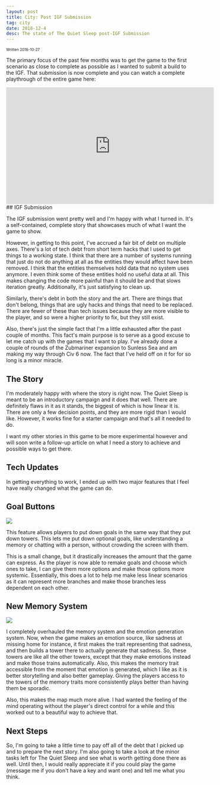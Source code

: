 ```yaml
---
layout: post
title: City: Post IGF Submission
tag: city
date: 2018-12-4
desc: The state of The Quiet Sleep post-IGF Submission
---
```


<p style="font-size:10px">Written 2016-10-27


The primary focus of the past few months was to get the game to the first scenario as close to complete as possible as I wanted to submit a build to the IGF. That submission is now complete and you can watch a complete playthrough of the entire game here:

<iframe width="560" height="315" src="https://www.youtube.com/embed/videoseries?list=PLZAuHrQoew0zR5J0SWXM5Pb8n1QIQvizO" frameborder="0" allowfullscreen></iframe>
## IGF Submission

The IGF submission went pretty well and I'm happy with what I turned in. It's a self-contained, complete story that showcases much of what I want the game to show.


However, in getting to this point, I've accrued a fair bit of debt on multiple axes. There's a lot of tech debt from short term hacks that I used to get things to a working state. I think that there are a number of systems running that just do not do anything at all as the entities they would affect have been removed. I think that the entities themselves hold data that no system uses anymore. I even think some of these entities hold no useful data at all. This makes changing the code more painful than it should be and that slows iteration greatly. Additionally, it's just satisfying to clean up.


Similarly, there's debt in both the story and the art. There are things that don't belong, things that are ugly hacks and things that need to be replaced. There are fewer of these than tech issues because they are more visible to the player, and so were a higher priority to fix, but they still exist.


Also, there's just the simple fact that I'm a little exhausted after the past couple of months. This fact's main purpose is to serve as a good excuse to let me catch up with the games that I want to play. I've already done a couple of rounds of the Zubmariner expansion to Sunless Sea and am making my way through Civ 6 now. The fact that I've held off on it for for so long is a minor miracle.

## The Story

I'm moderately happy with where the story is right now. The Quiet Sleep is meant to be an introductory campaign and it does that well. There are definitely flaws in it as it stands, the biggest of which is how linear it is. There are only a few decision points, and they are more rigid than I would like. However, it works fine for a starter campaign and that's all it needed to do.


I want my other stories in this game to be more experimental however and will soon write a follow-up article on what I need a story to achieve and possible ways to get there.

## Tech Updates

In getting everything to work, I ended up with two major features that I feel have really changed what the game can do.

## Goal Buttons
<img src="/blogImages/goalButton.png" />

This feature allows players to put down goals in the same way that they put down towers. This lets me put down optional goals, like understanding a memory or chatting with a person, without crowding the screen with them.


This is a small change, but it drastically increases the amount that the game can express. As the player is now able to remake goals and choose which ones to take, I can give them more options and make those options more systemic. Essentially, this does a lot to help me make less linear scenarios as it can represent more branches and make those branches less dependent on each other.

## New Memory System
<img src="/blogImages/memoryTrait.png" />

I completely overhauled the memory system and the emotion generation system. Now, when the game makes an emotion source, like sadness at missing home for instance, it first makes the trait representing that sadness, and then builds a tower there to actually generate that sadness. So, these towers are like all the other towers, except that they make emotions instead and make those trains automatically. Also, this makes the memory trait accessible from the moment that emotion is generated, which I like as it is better storytelling and also better gameplay. Giving the players access to the towers of the memory traits more consistently plays better than having them be sporadic.


Also, this makes the map much more alive. I had wanted the feeling of the mind operating without the player's direct control for a while and this worked out to a beautiful way to achieve that.

## Next Steps

So, I'm going to take a little time to pay off all of the debt that I picked up and to prepare the next story. I'm also going to take a look at the minor tasks left for The Quiet Sleep and see what is worth getting done there as well. Until then, I would really appreciate it if you could play the game (message me if you don't have a key and want one) and tell me what you think.

